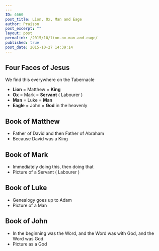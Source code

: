 ```yaml
---
---
ID: 4660
post_title: Lion, Ox, Man and Eage
author: Praison
post_excerpt: ""
layout: post
permalink: /2015/10/lion-ox-man-and-eage/
published: true
post_date: 2015-10-27 14:39:14
---
```

<h2><strong>Four Faces of Jesus</strong></h2>
We find this everywhere on the Tabernacle
<ul>
	<li><strong>Lion</strong> = Matthew = <strong>King</strong></li>
	<li><strong>Ox</strong> = Mark = <strong>Servant</strong> ( Labourer )</li>
	<li><strong>Man</strong> = Luke = <strong>Man</strong></li>
	<li><strong>Eagle</strong> = John = <strong>God</strong> in the heavenly</li>
</ul>
<h2><strong>Book of Matthew</strong></h2>
<ul>
	<li>Father of David and then Father of Abraham</li>
	<li>Because David was a King</li>
</ul>
<h2><strong>Book of Mark</strong></h2>
<ul>
	<li>Immediately doing this, then doing that</li>
	<li>Picture of a Servant ( Labourer )</li>
</ul>
<h2><strong>Book of Luke</strong></h2>
<ul>
	<li>Genealogy goes up to Adam</li>
	<li>Picture of a Man</li>
</ul>
<h2><strong>Book of John</strong></h2>
<ul>
	<li>In the beginning was the Word, and the Word was with God, and the Word was God.</li>
	<li>Picture as a God</li>
</ul>
&nbsp;